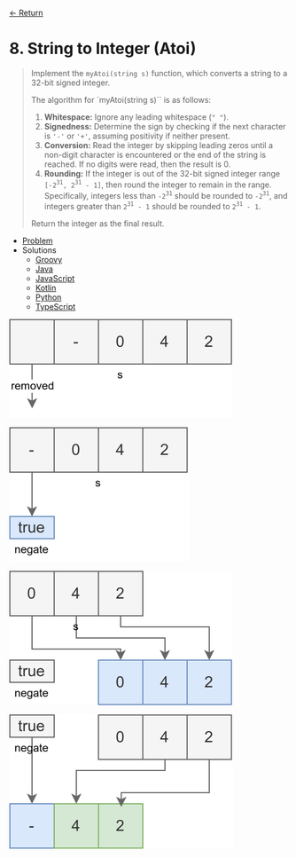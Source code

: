 [&larr; Return](https://hanggrian.github.io/grind-leetcode/)

# 8. String to Integer (Atoi)

> Implement the `myAtoi(string s)` function, which converts a string to a 32-bit
  signed integer.
>
> The algorithm for `myAtoi(string s)`` is as follows:
>
> 1.  **Whitespace:** Ignore any leading whitespace (`" "`).
> 1.  **Signedness:** Determine the sign by checking if the next character is
      `'-'` or `'+'`, assuming positivity if neither present.
> 1.  **Conversion:** Read the integer by skipping leading zeros until a
      non-digit character is encountered or the end of the string is reached. If
      no digits were read, then the result is 0.
> 1.  **Rounding:** If the integer is out of the 32-bit signed integer range
      `[-2`<sup>`31`</sup>`, 2`<sup>`31`</sup>` - 1]`, then round the integer to
      remain in the range. Specifically, integers less than `-2`<sup>`31`</sup>
      should be rounded to `-2`<sup>`31`</sup>, and integers greater than
      `2`<sup>`31`</sup>` - 1` should be rounded to `2`<sup>`31`</sup>` - 1`.
>
> Return the integer as the final result.

- [Problem](https://leetcode.com/problems/string-to-integer-atoi/)
- Solutions
  - [Groovy](https://github.com/hanggrian/grind-leetcode/blob/main/groovy/src/main/groovy/problems1_100/StringToIntegerAtoi.groovy)
  - [Java](https://github.com/hanggrian/grind-leetcode/blob/main/java/src/main/java/problems1_100/StringToIntegerAtoi.java)
  - [JavaScript](https://github.com/hanggrian/grind-leetcode/blob/main/javascript/src/problems1_100/string-to-integer-atoi.js)
  - [Kotlin](https://github.com/hanggrian/grind-leetcode/blob/main/kotlin/src/main/kotlin/problems1_100/StringToIntegerAtoi.kt)
  - [Python](https://github.com/hanggrian/grind-leetcode/blob/main/python/src/problems1_100/string_to_integer_atoi.py)
  - [TypeScript](https://github.com/hanggrian/grind-leetcode/blob/main/typescript/src/problems1_100/string-to-integer-atoi.ts)

![](https://github.com/hanggrian/grind-leetcode/raw/assets/problems1_100/string-to-integer-atoi1.svg)

![](https://github.com/hanggrian/grind-leetcode/raw/assets/problems1_100/string-to-integer-atoi2.svg)

![](https://github.com/hanggrian/grind-leetcode/raw/assets/problems1_100/string-to-integer-atoi3.svg)

![](https://github.com/hanggrian/grind-leetcode/raw/assets/problems1_100/string-to-integer-atoi4.svg)
